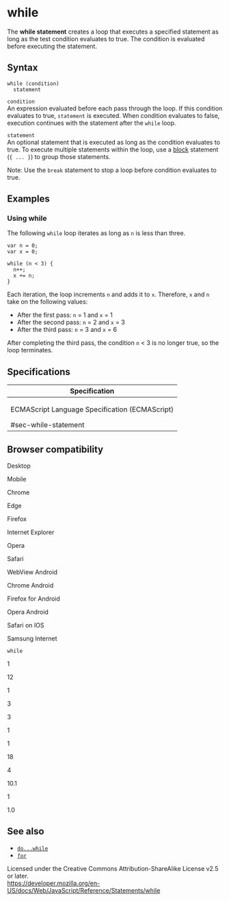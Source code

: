 while
=====

The **while statement** creates a loop that executes a specified statement as long as the test condition evaluates to true. The condition is evaluated before executing the statement.

Syntax
------

    while (condition)
      statement

`condition`  
An expression evaluated before each pass through the loop. If this condition evaluates to true, `statement` is executed. When condition evaluates to false, execution continues with the statement after the `while` loop.

`statement`  
An optional statement that is executed as long as the condition evaluates to true. To execute multiple statements within the loop, use a [block](block) statement (`{ ... }`) to group those statements.

Note: Use the `break` statement to stop a loop before condition evaluates to true.

Examples
--------

### Using while

The following `while` loop iterates as long as `n` is less than three.

    var n = 0;
    var x = 0;

    while (n < 3) {
      n++;
      x += n;
    }

Each iteration, the loop increments `n` and adds it to `x`. Therefore, `x` and `n` take on the following values:

-   After the first pass: `n` = 1 and `x` = 1
-   After the second pass: `n` = 2 and `x` = 3
-   After the third pass: `n` = 3 and `x` = 6

After completing the third pass, the condition `n` &lt; 3 is no longer true, so the loop terminates.

Specifications
--------------

<table><colgroup><col style="width: 100%" /></colgroup><thead><tr class="header"><th>Specification</th></tr></thead><tbody><tr class="odd"><td><p>ECMAScript Language Specification (ECMAScript)<br />
</p><span class="small">#sec-while-statement</span></td></tr></tbody></table>

Browser compatibility
---------------------

Desktop

Mobile

Chrome

Edge

Firefox

Internet Explorer

Opera

Safari

WebView Android

Chrome Android

Firefox for Android

Opera Android

Safari on IOS

Samsung Internet

`while`

1

12

1

3

3

1

1

18

4

10.1

1

1.0

See also
--------

-   [`do...while`](do...while)
-   [`for`](for)

Licensed under the Creative Commons Attribution-ShareAlike License v2.5 or later.  
<a href="https://developer.mozilla.org/en-US/docs/Web/JavaScript/Reference/Statements/while" class="_attribution-link">https://developer.mozilla.org/en-US/docs/Web/JavaScript/Reference/Statements/while</a>

